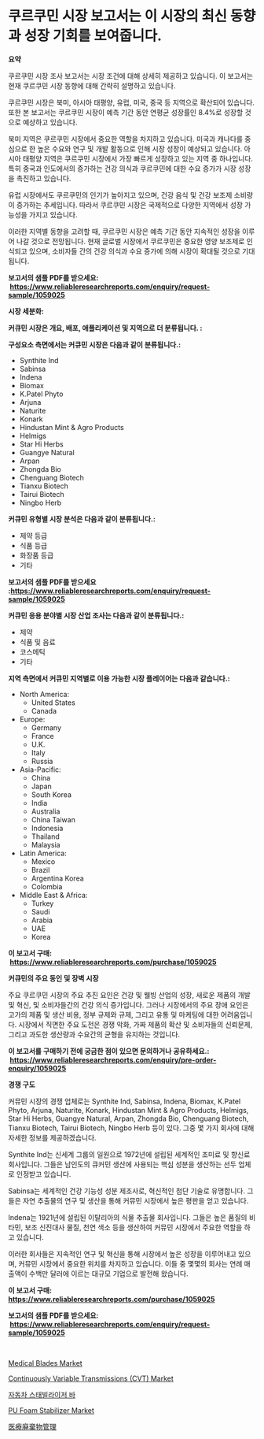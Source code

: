 <p><h1>쿠르쿠민 시장 보고서는 이 시장의 최신 동향과 성장 기회를 보여줍니다.</h1></p><p><strong>요약</strong></p>
<p><p>쿠르쿠민 시장 조사 보고서는 시장 조건에 대해 상세히 제공하고 있습니다. 이 보고서는 현재 쿠르쿠민 시장 동향에 대해 간략히 설명하고 있습니다. </p><p>쿠르쿠민 시장은 북미, 아시아 태평양, 유럽, 미국, 중국 등 지역으로 확산되어 있습니다. 또한 본 보고서는 쿠르쿠민 시장이 예측 기간 동안 연평균 성장률인 8.4%로 성장할 것으로 예상하고 있습니다.</p><p>북미 지역은 쿠르쿠민 시장에서 중요한 역할을 차지하고 있습니다. 미국과 캐나다를 중심으로 한 높은 수요와 연구 및 개발 활동으로 인해 시장 성장이 예상되고 있습니다. 아시아 태평양 지역은 쿠르쿠민 시장에서 가장 빠르게 성장하고 있는 지역 중 하나입니다. 특히 중국과 인도에서의 증가하는 건강 의식과 쿠르쿠민에 대한 수요 증가가 시장 성장을 촉진하고 있습니다.</p><p>유럽 시장에서도 쿠르쿠민의 인기가 높아지고 있으며, 건강 음식 및 건강 보조제 소비량이 증가하는 추세입니다. 따라서 쿠르쿠민 시장은 국제적으로 다양한 지역에서 성장 가능성을 가지고 있습니다.</p><p>이러한 지역별 동향을 고려할 때, 쿠르쿠민 시장은 예측 기간 동안 지속적인 성장을 이루어 나갈 것으로 전망됩니다. 현재 글로벌 시장에서 쿠르쿠민은 중요한 영양 보조제로 인식되고 있으며, 소비자들 간의 건강 의식과 수요 증가에 의해 시장이 확대될 것으로 기대됩니다.</p></p>
<p><strong>보고서의 샘플 PDF를 받으세요: &nbsp;<a href="https://www.reliableresearchreports.com/enquiry/request-sample/1059025">https://www.reliableresearchreports.com/enquiry/request-sample/1059025</a></strong></p>
<p><strong>시장 세분화:</strong></p>
<p><strong> 커큐민 시장은 개요, 배포, 애플리케이션 및 지역으로 더 분류됩니다. :</strong></p>
<p><strong>구성요소 측면에서는 커큐민 시장은 다음과 같이 분류됩니다.:</strong></p>
<p><ul><li>Synthite Ind</li><li>Sabinsa</li><li>Indena</li><li>Biomax</li><li>K.Patel Phyto</li><li>Arjuna</li><li>Naturite</li><li>Konark</li><li>Hindustan Mint & Agro Products</li><li>Helmigs</li><li>Star Hi Herbs</li><li>Guangye Natural</li><li>Arpan</li><li>Zhongda Bio</li><li>Chenguang Biotech</li><li>Tianxu Biotech</li><li>Tairui Biotech</li><li>Ningbo Herb</li></ul></p>
<p><strong> 커큐민 유형별 시장 분석은 다음과 같이 분류됩니다.:</strong></p>
<p><ul><li>제약 등급</li><li>식품 등급</li><li>화장품 등급</li><li>기타</li></ul></p>
<p><strong>보고서의 샘플 PDF를 받으세요 :<a href="https://www.reliableresearchreports.com/enquiry/request-sample/1059025">https://www.reliableresearchreports.com/enquiry/request-sample/1059025</a></strong></p>
<p><strong> 커큐민 응용 분야별 시장 산업 조사는 다음과 같이 분류됩니다.:</strong></p>
<p><ul><li>제약</li><li>식품 및 음료</li><li>코스메틱</li><li>기타</li></ul></p>
<p><strong>지역 측면에서 커큐민 지역별로 이용 가능한 시장 플레이어는 다음과 같습니다.:</strong></p>
<p><ul>
    <li>
        North America:
        <ul>
            <li>United States</li>
            <li>Canada</li>
        </ul>
    </li>
    <li>
        Europe:
        <ul>
            <li>Germany</li>
            <li>France</li>
            <li>U.K.</li>
            <li>Italy</li>
            <li>Russia</li>
        </ul>
    </li>
    <li>
        Asia-Pacific:
        <ul>
            <li>China</li>
            <li>Japan</li>
            <li>South Korea</li>
            <li>India</li>
            <li>Australia</li>
            <li>China Taiwan</li>
            <li>Indonesia</li>
            <li>Thailand</li>
            <li>Malaysia</li>
        </ul>
    </li>
    <li>
        Latin America:
        <ul>
            <li>Mexico</li>
            <li>Brazil</li>
            <li>Argentina Korea</li>
            <li>Colombia</li>
        </ul>
    </li>
    <li>
        Middle East & Africa:
        <ul>
            <li>Turkey</li>
            <li>Saudi</li>
            <li>Arabia</li>
            <li>UAE</li>
            <li>Korea</li>
        </ul>
    </li>
    </ul></p>
<p><strong>이 보고서 구매: &nbsp;<a href="https://www.reliableresearchreports.com/purchase/1059025">https://www.reliableresearchreports.com/purchase/1059025</a></strong></p>
<p><strong>커큐민의 주요 동인 및 장벽 시장</strong></p>
<p><p>주요 쿠르쿠민 시장의 주요 추진 요인은 건강 및 웰빙 산업의 성장, 새로운 제품의 개발 및 혁신, 및 소비자들간의 건강 의식 증가입니다. 그러나 시장에서의 주요 장애 요인은 고가의 제품 및 생산 비용, 정부 규제와 규제, 그리고 유통 및 마케팅에 대한 어려움입니다. 시장에서 직면한 주요 도전은 경쟁 악화, 가짜 제품의 확산 및 소비자들의 신뢰문제, 그리고 과도한 생산량과 수요간의 균형을 유지하는 것입니다.</p></p>
<p><strong>이 보고서를 구매하기 전에 궁금한 점이 있으면 문의하거나 공유하세요.: &nbsp;<a href="https://www.reliableresearchreports.com/enquiry/pre-order-enquiry/1059025">https://www.reliableresearchreports.com/enquiry/pre-order-enquiry/1059025</a></strong></p>
<p><strong>경쟁 구도</strong></p>
<p><p>커뮤민 시장의 경쟁 업체로는 Synthite Ind, Sabinsa, Indena, Biomax, K.Patel Phyto, Arjuna, Naturite, Konark, Hindustan Mint & Agro Products, Helmigs, Star Hi Herbs, Guangye Natural, Arpan, Zhongda Bio, Chenguang Biotech, Tianxu Biotech, Tairui Biotech, Ningbo Herb 등이 있다. 그중 몇 가지 회사에 대해 자세한 정보를 제공하겠습니다.</p><p>Synthite Ind는 신세계 그룹의 일원으로 1972년에 설립된 세계적인 조미료 및 향신료 회사입니다. 그들은 남인도의 큐커민 생산에 사용되는 핵심 성분을 생산하는 선두 업체로 인정받고 있습니다.</p><p>Sabinsa는 세계적인 건강 기능성 성분 제조사로, 혁신적인 첨단 기술로 유명합니다. 그들은 자연 추출물의 연구 및 생산을 통해 커뮤민 시장에서 높은 평판을 얻고 있습니다.</p><p>Indena는 1921년에 설립된 이탈리아의 식물 추출물 회사입니다. 그들은 높은 품질의 비타민, 보조 신진대사 물질, 천연 색소 등을 생산하여 커뮤민 시장에서 주요한 역할을 하고 있습니다.</p><p>이러한 회사들은 지속적인 연구 및 혁신을 통해 시장에서 높은 성장을 이루어내고 있으며, 커뮤민 시장에서 중요한 위치를 차지하고 있습니다. 이들 중 몇몇의 회사는 연례 매출액이 수백만 달러에 이르는 대규모 기업으로 발전해 왔습니다.</p></p>
<p><strong>이 보고서 구매: &nbsp; <a href="https://www.reliableresearchreports.com/purchase/1059025">https://www.reliableresearchreports.com/purchase/1059025</a></strong></p>
<p><strong>보고서의 샘플 PDF를 받으세요: &nbsp;<a href="https://www.reliableresearchreports.com/enquiry/request-sample/1059025">https://www.reliableresearchreports.com/enquiry/request-sample/1059025</a></strong><strong></strong></p>
<p>&nbsp;</p>
<p><p><a href="https://fuschia-pecorino-a6d.notion.site/Medical-Blades-Market-Size-and-Growth-Market-Segmentation-Regional-and-Country-Breakdowns-and-Mar-d252b1de1da046e8acc6d0fa27d58947">Medical Blades Market</a></p><p><a href="https://github.com/PeterParrish5/Market-Research-Report-List-3/blob/main/continuously-variable-transmissions-cvt-market.md">Continuously Variable Transmissions (CVT) Market</a></p><p><a href="https://github.com/vsn7qpua81q/Market-Research-Report-List-1/blob/main/9548696188837.md">자동차 스태빌라이저 바</a></p><p><a href="https://issuu.com/reportprime-2/docs/pu-foam-stabilizer-market-size-2030.pptx">PU Foam Stabilizer Market</a></p><p><a href="https://github.com/xnljig2898992/Market-Research-Report-List-1/blob/main/6982951188931.md">医療廃棄物管理</a></p></p>